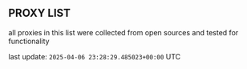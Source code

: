 ## PROXY LIST

all proxies in this list were collected from open sources and tested for functionality

last update: `2025-04-06 23:28:29.485023+00:00` UTC